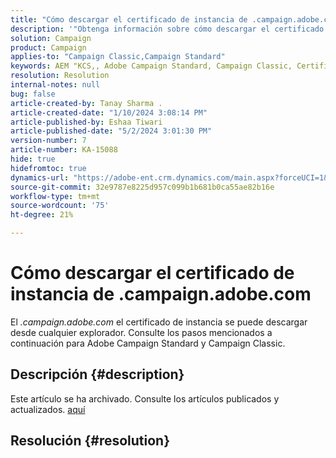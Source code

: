 ```yaml
---
title: "Cómo descargar el certificado de instancia de .campaign.adobe.com"
description: '"Obtenga información sobre cómo descargar el certificado de instancia para Adobe Campaign Standard y Campaign Classic".'
solution: Campaign
product: Campaign
applies-to: "Campaign Classic,Campaign Standard"
keywords: AEM "KCS,, Adobe Campaign Standard, Campaign Classic, Certificado de instancia, .campaign.adobe.com"
resolution: Resolution
internal-notes: null
bug: false
article-created-by: Tanay Sharma .
article-created-date: "1/10/2024 3:08:14 PM"
article-published-by: Eshaa Tiwari
article-published-date: "5/2/2024 3:01:30 PM"
version-number: 7
article-number: KA-15088
hide: true
hidefromtoc: true
dynamics-url: "https://adobe-ent.crm.dynamics.com/main.aspx?forceUCI=1&pagetype=entityrecord&etn=knowledgearticle&id=e7004411-caaf-ee11-a569-6045bd006e5a"
source-git-commit: 32e9787e8225d957c099b1b681b0ca55ae82b16e
workflow-type: tm+mt
source-wordcount: '75'
ht-degree: 21%

---
```


# Cómo descargar el certificado de instancia de .campaign.adobe.com


El *.campaign.adobe.com* el certificado de instancia se puede descargar desde cualquier explorador. Consulte los pasos mencionados a continuación para Adobe Campaign Standard y Campaign Classic.

## Descripción {#description}

Este artículo se ha archivado. Consulte los artículos publicados y actualizados. [aquí](https://experienceleague.adobe.com/search.html?lang=es#sort=relevancy)

## Resolución {#resolution}


